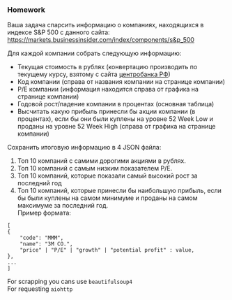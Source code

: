 ### Homework
Ваша задача спарсить информацию о компаниях, находящихся в индексе S&P 500 с данного сайта: <br>
https://markets.businessinsider.com/index/components/s&p_500

Для каждой компании собрать следующую информацию:
* Текущая стоимость в рублях (конвертацию производить по текущему курсу, взятому с сайта [центробанка РФ](http://www.cbr.ru/development/sxml/))
* Код компании (справа от названия компании на странице компании)
* P/E компании (информация находится справа от графика на странице компании)
* Годовой рост/падение компании в процентах (основная таблица)
* Высчитать какую прибыль принесли бы акции компании (в процентах), если бы они были куплены на уровне 52 Week Low и проданы на уровне 52 Week High (справа от графика на странице компании)

Сохранить итоговую информацию в 4 JSON файла:
1. Топ 10 компаний с самими дорогими акциями в рублях.
2. Топ 10 компаний с самым низким показателем P/E.
3. Топ 10 компаний, которые показали самый высокий рост за последний год
4. Топ 10 компаний, которые принесли бы наибольшую прибыль, если бы были куплены на самом минимуме и проданы на самом максимуме за последний год.
<br>Пример формата:
```
[
{
    "code": "MMM",
    "name": "3M CO.",
    "price" | "P/E" | "growth" | "potential profit" : value,
},
...
]
```
For scrapping you cans use `beautifulsoup4` <br>
For requesting `aiohttp`
